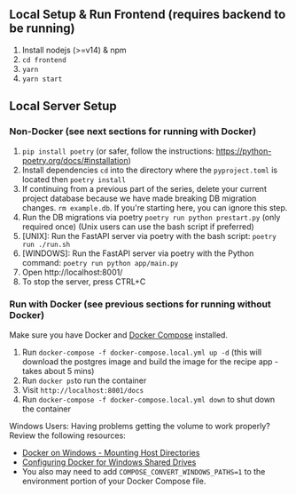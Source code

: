 ## Local Setup & Run Frontend (requires backend to be running)

1. Install nodejs (>=v14) & npm
2. `cd frontend`
3. `yarn`
4. `yarn start`

## Local Server Setup

### Non-Docker (see next sections for running with Docker)

1. `pip install poetry` (or safer, follow the instructions: https://python-poetry.org/docs/#installation)
2. Install dependencies `cd` into the directory where the `pyproject.toml` is located then `poetry install`
3. If continuing from a previous part of the series, delete your current project database because we
   have made breaking DB migration changes. `rm example.db`. If you're starting here, you can ignore this step.
4. Run the DB migrations via poetry `poetry run python prestart.py` (only required once) (Unix users can use
   the bash script if preferred)
5. [UNIX]: Run the FastAPI server via poetry with the bash script: `poetry run ./run.sh`
6. [WINDOWS]: Run the FastAPI server via poetry with the Python command: `poetry run python app/main.py`
7. Open http://localhost:8001/
8. To stop the server, press CTRL+C

### Run with Docker (see previous sections for running without Docker)

Make sure you have Docker and [Docker Compose](https://docs.docker.com/compose/install/) installed.

1. Run `docker-compose -f docker-compose.local.yml up -d` (this will download the postgres
   image and build the image for the recipe app - takes about 5 mins)
2. Run `docker ps`to run the container
3. Visit `http://localhost:8001/docs`
4. Run `docker-compose -f docker-compose.local.yml down` to shut down the container

Windows Users: Having problems getting the volume to work properly? Review the following resources:

- [Docker on Windows - Mounting Host Directories](https://rominirani.com/docker-on-windows-mounting-host-directories-d96f3f056a2c?gi=324e01b3473a)
- [Configuring Docker for Windows Shared Drives](https://docs.microsoft.com/en-gb/archive/blogs/stevelasker/configuring-docker-for-windows-volumes)
- You also may need to add `COMPOSE_CONVERT_WINDOWS_PATHS=1` to the environment portion of your Docker Compose file.
